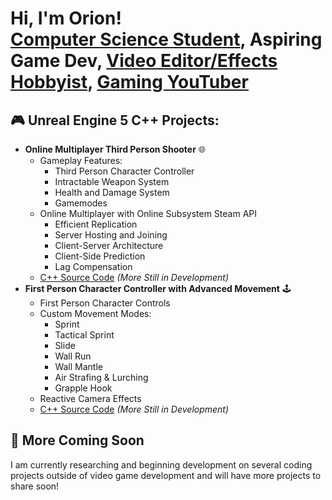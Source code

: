 <h1>Hi, I'm Orion! <br/> <a href="https://www.linkedin.com/in/orion-glassing-251515367">Computer Science Student</a>, <a>Aspiring Game Dev, <a href="https://www.youtube.com/@GlastarEdits/featured">Video Editor/Effects Hobbyist</a>, <a href="https://www.youtube.com/@BillWillKill">Gaming YouTuber</a> </h1>

<h2>🎮 Unreal Engine 5 C++ Projects:</h2>

- <b>Online Multiplayer Third Person Shooter</b> 🌐
  - Gameplay Features:
      - Third Person Character Controller
      - Intractable Weapon System
      - Health and Damage System
      - Gamemodes
  - Online Multiplayer with Online Subsystem Steam API
      - Efficient Replication
      - Server Hosting and Joining
      - Client-Server Architecture
      - Client-Side Prediction
      - Lag Compensation
  - [C++ Source Code](https://github.com/OrionGlassing/UE5-Online-Multiplayer-Shooter) <i>(More Still in Development)</i>
- <b>First Person Character Controller with Advanced Movement</b> 🕹️
  - First Person Character Controls
  - Custom Movement Modes:
    - Sprint
    - Tactical Sprint
    - Slide
    - Wall Run
    - Wall Mantle
    - Air Strafing & Lurching
    - Grapple Hook
  - Reactive Camera Effects
  - [C++ Source Code](https://github.com/OrionGlassing/UE5-First-Person-Character-Controller) <i>(More Still in Development)</i>

<h2>🌱 More Coming Soon</h2>

I am currently researching and beginning development on several coding projects outside of video game development and will have more projects to share soon!
